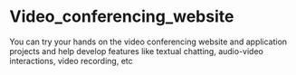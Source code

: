 # Video_conferencing_website
You can try your hands on the video conferencing website and application projects and help develop features like textual chatting, audio-video interactions, video recording, etc
